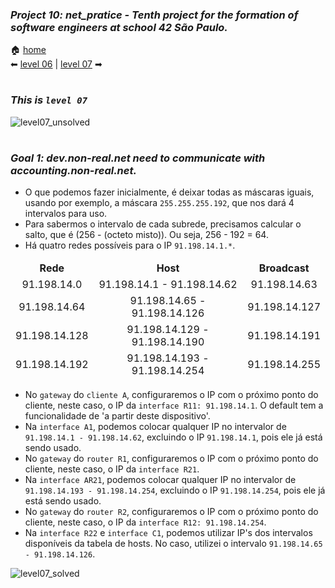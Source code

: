 ### _Project 10: net_pratice - Tenth project for the formation of software engineers at school 42 São Paulo._

🏠 [home](https://github.com/Vinicius-Santoro/42-formation-lvl2-10.net_pratice)<br>
⬅ [level 06](https://github.com/Vinicius-Santoro/42-formation-lvl2-10.net_pratice/blob/main/readmes/level06.md) | [level 07](https://github.com/Vinicius-Santoro/42-formation-lvl2-10.net_pratice/blob/main/readmes/level08.md) ➡
<h1></h1>

### _This is `level 07`_

![level07_unsolved](https://user-images.githubusercontent.com/83036509/200404670-bc52afe3-c0f7-45b7-af11-5b0b0fbc5624.png)

<h1></h1>

### _Goal 1: dev.non-real.net need to communicate with accounting.non-real.net._
- O que podemos fazer inicialmente, é deixar todas as máscaras iguais, usando por exemplo, a máscara `255.255.255.192`, que nos dará 4 intervalos para uso.
- Para sabermos o intervalo de cada subrede, precisamos calcular o salto, que é (256 - (octeto misto)). Ou seja, 256 - 192 = 64.
- Há quatro redes possíveis para o IP `91.198.14.1.*`.

<center>
<table>
    <thead>
        <tr align="center">
            <td align="center"><strong>Rede</strong></td>
            <td align="center"><strong>Host</strong></td>
            <td align="center"><strong>Broadcast</strong></td>
        </tr>
        <tr>
            <td align="center">91.198.14.0</td>
            <td align="center">91.198.14.1 - 91.198.14.62</td>
            <td align="center">	91.198.14.63</td>
        </tr>
         <tr>
            <td align="center">91.198.14.64</td>
            <td align="center">91.198.14.65 - 91.198.14.126</td>
            <td align="center">91.198.14.127</td>
        </tr>
        <tr>
            <td align="center">91.198.14.128</td>
            <td align="center">91.198.14.129 - 91.198.14.190</td>
            <td align="center">	91.198.14.191</td>
        </tr>
        <tr>
            <td align="center">91.198.14.192</td>
            <td align="center">91.198.14.193 - 91.198.14.254</td>
            <td align="center">91.198.14.255</td>
        </tr>
    </thead>
</table>
</center>

- No `gateway` do `cliente A`, configuraremos o IP com o próximo ponto do cliente, neste caso, o IP da `interface R11: 91.198.14.1`. O default tem a funcionalidade de 'a partir deste dispositivo'.
- Na `interface A1`, podemos colocar qualquer IP no intervalor de `91.198.14.1 - 91.198.14.62`, excluindo o IP `91.198.14.1`, pois ele já está sendo usado.
- No `gateway` do `router R1`, configuraremos o IP com o próximo ponto do cliente, neste caso, o IP da `interface R21`.
- Na `interface AR21`, podemos colocar qualquer IP no intervalor de `91.198.14.193 - 91.198.14.254`, excluindo o IP `91.198.14.254`, pois ele já está sendo usado.
- No `gateway` do `router R2`, configuraremos o IP com o próximo ponto do cliente, neste caso, o IP da `interface R12: 91.198.14.254`.
- Na `interface R22` e `interface C1`, podemos utilizar IP's dos intervalos disponíveis da tabela de hosts. No caso, utilizei o intervalo `91.198.14.65 - 91.198.14.126`.

![level07_solved](https://user-images.githubusercontent.com/83036509/200404408-c05510ed-f94e-45ef-8746-5ffc7dbfd731.png)
 
